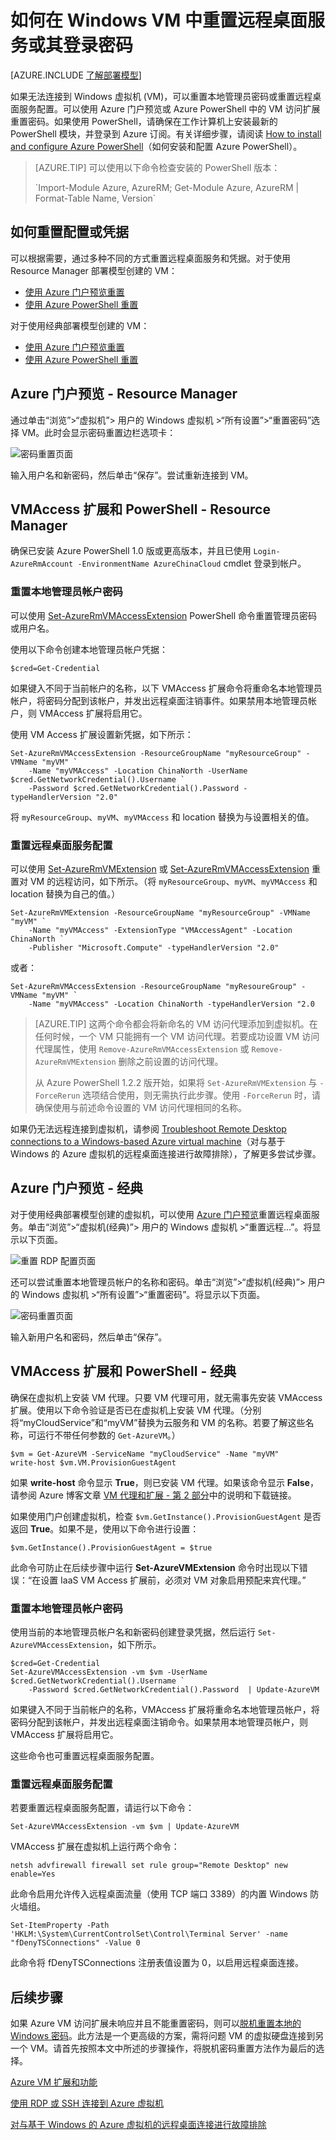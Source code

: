 <properties
    pageTitle="在 Windows VM 上重置密码或远程桌面配置 | Azure"
    description="了解如何使用 Azure 门户预览或 Azure PowerShell 在 Windows VM 上重置帐户密码或远程桌面服务。"
    services="virtual-machines-windows"
    documentationcenter=""
    author="iainfoulds"
    manager="timlt"
    editor=""
    tags="azure-resource-manager" />
<tags
    ms.assetid="45c69812-d3e4-48de-a98d-39a0f5675777"
    ms.service="virtual-machines-windows"
    ms.workload="infrastructure-services"
    ms.tgt_pltfrm="vm-windows"
    ms.devlang="na"
    ms.topic="article"
    ms.date="11/28/2016"
    wacn.date="01/20/2017"
    ms.author="iainfou" />  


# 如何在 Windows VM 中重置远程桌面服务或其登录密码
[AZURE.INCLUDE [了解部署模型](../../includes/learn-about-deployment-models-both-include.md)]

如果无法连接到 Windows 虚拟机 (VM)，可以重置本地管理员密码或重置远程桌面服务配置。可以使用 Azure 门户预览或 Azure PowerShell 中的 VM 访问扩展重置密码。如果使用 PowerShell，请确保在工作计算机上安装最新的 PowerShell 模块，并登录到 Azure 订阅。有关详细步骤，请阅读 [How to install and configure Azure PowerShell](https://docs.microsoft.com/powershell/azureps-cmdlets-docs)（如何安装和配置 Azure PowerShell）。

> [AZURE.TIP]
可以使用以下命令检查安装的 PowerShell 版本：
><p>
> `Import-Module Azure, AzureRM; Get-Module Azure, AzureRM | Format-Table Name, Version`  


## 如何重置配置或凭据
可以根据需要，通过多种不同的方式重置远程桌面服务和凭据。对于使用 Resource Manager 部署模型创建的 VM：

- [使用 Azure 门户预览重置](#azure-portal---resource-manager)
- [使用 Azure PowerShell 重置](#vmaccess-extension-and-powershell---resource-manager)

对于使用经典部署模型创建的 VM：

- [使用 Azure 门户预览重置](#azure-portal---classic)
- [使用 Azure PowerShell 重置](#vmaccess-extension-and-powershell---classic)

## <a name="azure-portal---resource-manager"></a> Azure 门户预览 - Resource Manager
通过单击“浏览”>“虚拟机”> 用户的 Windows 虚拟机 >“所有设置”>“重置密码”选择 VM。此时会显示密码重置边栏选项卡：

![密码重置页面](./media/virtual-machines-windows-reset-rdp/Portal-RM-PW-Reset-Windows.png)  


输入用户名和新密码，然后单击“保存”。尝试重新连接到 VM。

## <a name="vmaccess-extension-and-powershell---resource-manager"></a> VMAccess 扩展和 PowerShell - Resource Manager
确保已安装 Azure PowerShell 1.0 版或更高版本，并且已使用 `Login-AzureRmAccount -EnvironmentName AzureChinaCloud` cmdlet 登录到帐户。

### **重置本地管理员帐户密码**
可以使用 [Set-AzureRmVMAccessExtension](https://msdn.microsoft.com/zh-cn/library/mt619447.aspx) PowerShell 命令重置管理员密码或用户名。

使用以下命令创建本地管理员帐户凭据：

    $cred=Get-Credential

如果键入不同于当前帐户的名称，以下 VMAccess 扩展命令将重命名本地管理员帐户，将密码分配到该帐户，并发出远程桌面注销事件。如果禁用本地管理员帐户，则 VMAccess 扩展将启用它。

使用 VM Access 扩展设置新凭据，如下所示：

    Set-AzureRmVMAccessExtension -ResourceGroupName "myResourceGroup" -VMName "myVM" `
        -Name "myVMAccess" -Location ChinaNorth -UserName $cred.GetNetworkCredential().Username `
        -Password $cred.GetNetworkCredential().Password -typeHandlerVersion "2.0"

将 `myResourceGroup`、`myVM`、`myVMAccess` 和 location 替换为与设置相关的值。

### **重置远程桌面服务配置**
可以使用 [Set-AzureRmVMExtension](https://msdn.microsoft.com/zh-cn/library/mt603745.aspx) 或 [Set-AzureRmVMAccessExtension](https://msdn.microsoft.com/zh-cn/library/mt619447.aspx) 重置对 VM 的远程访问，如下所示。（将 `myResourceGroup`、`myVM`、`myVMAccess` 和 location 替换为自己的值。）

    Set-AzureRmVMExtension -ResourceGroupName "myResourceGroup" -VMName "myVM" `
        -Name "myVMAccess" -ExtensionType "VMAccessAgent" -Location ChinaNorth `
        -Publisher "Microsoft.Compute" -typeHandlerVersion "2.0"

或者：

    Set-AzureRmVMAccessExtension -ResourceGroupName "myResoureGroup" -VMName "myVM" `
        -Name "myVMAccess" -Location ChinaNorth -typeHandlerVersion "2.0

> [AZURE.TIP]
这两个命令都会将新命名的 VM 访问代理添加到虚拟机。在任何时候，一个 VM 只能拥有一个 VM 访问代理。若要成功设置 VM 访问代理属性，使用 `Remove-AzureRmVMAccessExtension` 或 `Remove-AzureRmVMExtension` 删除之前设置的访问代理。
>
> 从 Azure PowerShell 1.2.2 版开始，如果将 `Set-AzureRmVMExtension` 与 `-ForceRerun` 选项结合使用，则无需执行此步骤。使用 `-ForceRerun` 时，请确保使用与前述命令设置的 VM 访问代理相同的名称。

如果仍无法远程连接到虚拟机，请参阅 [Troubleshoot Remote Desktop connections to a Windows-based Azure virtual machine](/documentation/articles/virtual-machines-windows-troubleshoot-rdp-connection/)（对与基于 Windows 的 Azure 虚拟机的远程桌面连接进行故障排除），了解更多尝试步骤。

## <a name="azure-portal---classic"></a> Azure 门户预览 - 经典
对于使用经典部署模型创建的虚拟机，可以使用 [Azure 门户预览](https://portal.azure.cn)重置远程桌面服务。单击“浏览”>“虚拟机(经典)”> 用户的 Windows 虚拟机 >“重置远程...”。将显示以下页面。

![重置 RDP 配置页面](./media/virtual-machines-windows-reset-rdp/Portal-RDP-Reset-Windows.png)  


还可以尝试重置本地管理员帐户的名称和密码。单击“浏览”>“虚拟机(经典)”> 用户的 Windows 虚拟机 >“所有设置”>“重置密码”。将显示以下页面。

![密码重置页面](./media/virtual-machines-windows-reset-rdp/Portal-PW-Reset-Windows.png)  


输入新用户名和密码，然后单击“保存”。

## <a name="vmaccess-extension-and-powershell---classic"></a> VMAccess 扩展和 PowerShell - 经典
确保在虚拟机上安装 VM 代理。只要 VM 代理可用，就无需事先安装 VMAccess 扩展。使用以下命令验证是否已在虚拟机上安装 VM 代理。（分别将“myCloudService”和“myVM”替换为云服务和 VM 的名称。若要了解这些名称，可运行不带任何参数的 `Get-AzureVM`。）

    $vm = Get-AzureVM -ServiceName "myCloudService" -Name "myVM"
    write-host $vm.VM.ProvisionGuestAgent

如果 **write-host** 命令显示 **True**，则已安装 VM 代理。如果该命令显示 **False**，请参阅 Azure 博客文章 [VM 代理和扩展 - 第 2 部分](https://azure.microsoft.com/zh-cn/blog/vm-agent-and-extensions-part-2/)中的说明和下载链接。

如果使用门户创建虚拟机，检查 `$vm.GetInstance().ProvisionGuestAgent` 是否返回 **True**。如果不是，使用以下命令进行设置：

    $vm.GetInstance().ProvisionGuestAgent = $true

此命令可防止在后续步骤中运行 **Set-AzureVMExtension** 命令时出现以下错误：“在设置 IaaS VM Access 扩展前，必须对 VM 对象启用预配来宾代理。”

### **重置本地管理员帐户密码**
使用当前的本地管理员帐户名和新密码创建登录凭据，然后运行 `Set-AzureVMAccessExtension`，如下所示。

    $cred=Get-Credential
    Set-AzureVMAccessExtension -vm $vm -UserName $cred.GetNetworkCredential().Username `
        -Password $cred.GetNetworkCredential().Password  | Update-AzureVM

如果键入不同于当前帐户的名称，VMAccess 扩展将重命名本地管理员帐户，将密码分配到该帐户，并发出远程桌面注销命令。如果禁用本地管理员帐户，则 VMAccess 扩展将启用它。

这些命令也可重置远程桌面服务配置。

### **重置远程桌面服务配置**
若要重置远程桌面服务配置，请运行以下命令：

    Set-AzureVMAccessExtension -vm $vm | Update-AzureVM

VMAccess 扩展在虚拟机上运行两个命令：

    netsh advfirewall firewall set rule group="Remote Desktop" new enable=Yes

此命令启用允许传入远程桌面流量（使用 TCP 端口 3389）的内置 Windows 防火墙组。

    Set-ItemProperty -Path 'HKLM:\System\CurrentControlSet\Control\Terminal Server' -name "fDenyTSConnections" -Value 0

此命令将 fDenyTSConnections 注册表值设置为 0，以启用远程桌面连接。

## 后续步骤
如果 Azure VM 访问扩展未响应并且不能重置密码，则可以[脱机重置本地的 Windows 密码](/documentation/articles/virtual-machines-windows-reset-local-password-without-agent/)。此方法是一个更高级的方案，需将问题 VM 的虚拟硬盘连接到另一个 VM。请首先按照本文中所述的步骤操作，将脱机密码重置方法作为最后的选择。

[Azure VM 扩展和功能](/documentation/articles/virtual-machines-windows-extensions-features/)

[使用 RDP 或 SSH 连接到 Azure 虚拟机](/documentation/articles/virtual-machines-linux-azure-overview/)

[对与基于 Windows 的 Azure 虚拟机的远程桌面连接进行故障排除](/documentation/articles/virtual-machines-windows-troubleshoot-rdp-connection/)

<!---HONumber=Mooncake_0116_2017-->
<!--Update_Description: update meta properties & wording update & update code-->